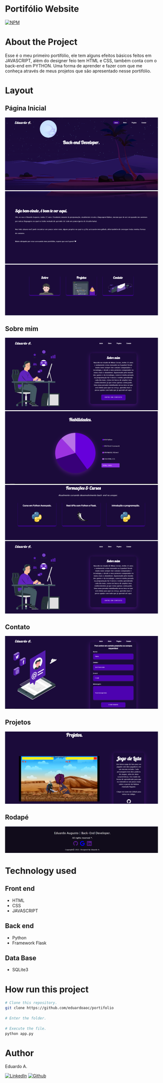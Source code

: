 # Portifólio Website

[![NPM](https://img.shields.io/npm/l/react)](https://github.com/eduardoaoc/portifolio/blob/main/LICENSE) 

# About the Project
Esse é o meu primeiro portifólio, ele tem alguns efeitos básicos feitos em JAVASCRIPT, além
do designer feio tem HTML e CSS, também conta com o back-end em PYTHON. Uma forma de aprender
e fazer com que me conheça através de meus projetos que são apresentado nesse portifólio.


# Layout
## Página Inicial 
![Layout App](https://github.com/eduardoaoc/portifolio/blob/main/assets/head.PNG) 
![Layout App](https://github.com/eduardoaoc/portifolio/blob/main/assets/meio.PNG)
![Layout App](https://github.com/eduardoaoc/portifolio/blob/main/assets/footer.PNG)

## Sobre mim 
![Layout App](https://github.com/eduardoaoc/portifolio/blob/main/assets/sobre.PNG)
![Layout App](https://github.com/eduardoaoc/portifolio/blob/main/assets/sobre-2.PNG)
![Layout App](https://github.com/eduardoaoc/portifolio/blob/main/assets/sobre-3.PNG)
![Layout App](https://github.com/eduardoaoc/portifolio/blob/main/assets/sobre.PNG)

## Contato
![Layout App](https://github.com/eduardoaoc/portifolio/blob/main/assets/contato.PNG)
## Projetos 
![Layout App](https://github.com/eduardoaoc/portifolio/blob/main/assets/projetos.PNG)
## Rodapé  
![Layout App](https://github.com/eduardoaoc/portifolio/blob/main/assets/all-footer.PNG)





# Technology used

## Front end
- HTML
- CSS
- JAVASCRIPT

## Back end
- Python
- Framework Flask

## Data Base
- SQLite3


# How run this project

```bash
# Clone this repository.
git clone https://github.com/eduardoaoc/portifolio

# Enter the folder.

# Execute the file.
python app.py
```


# Author

Eduardo A.

 [![LinkedIn](https://img.shields.io/badge/LinkedIn-%230077B5.svg?&style=flat-square&logo=linkedin&logoColor=white)](https://www.linkedin.com/in/eduardo-augusto-41436b233/) 
 [![Github](https://img.shields.io/github/followers/eduardoaoc?style=social)](https://github.com/eduardoaoc)
